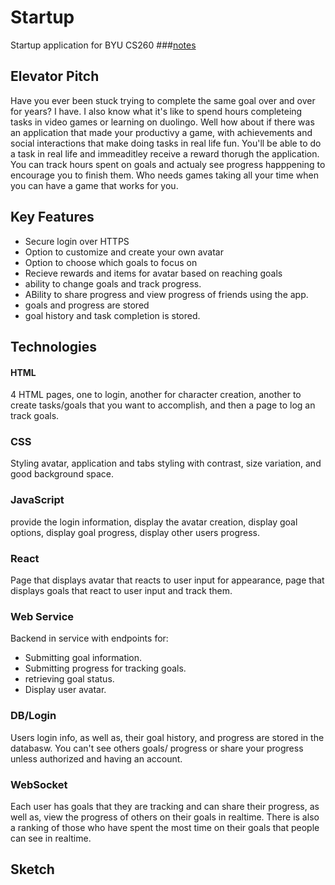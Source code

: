 # Startup
Startup application for BYU CS260
###[notes](https://github.com/jaredjaimes/startup/blob/main/notes.md)

## Elevator Pitch
Have you ever been stuck trying to complete the same goal over and over for years? I have. I also know what it's like to spend hours completeing tasks in video games or learning on duolingo. Well how about if there was an application that made your productivy a game, with achievements and social interactions that make doing tasks in real life fun. You'll be able to do a task in real life and immeaditley receive a reward thorugh the application. You can track hours spent on goals and actualy see progress happpening to encourage you to finish them. Who needs games taking all your time when you can have a game that works for you. 

## Key Features
- Secure login over HTTPS
- Option to customize and create your own avatar
- Option to choose which goals to focus on
- Recieve rewards and items for avatar based on reaching goals
- ability to change goals and track progress.
- ABility to share progress and view progress of friends using the app.
- goals and progress are stored
- goal history and task completion is stored.


## Technologies
#### HTML
4 HTML pages, one to login, another for character creation, another to create tasks/goals that you want to accomplish, and then a page to log an track goals. 

### CSS
Styling avatar, application and tabs styling with contrast, size variation, and good background space. 

### JavaScript
provide the login information, display the avatar creation, display goal options, display goal progress, display other users progress.

### React
Page that displays avatar that reacts to user input for appearance, page that displays goals that react to user input and track them. 

### Web Service
Backend in service with endpoints for:
- Submitting goal information.
- Submitting progress for tracking goals.
- retrieving goal status.
- Display user avatar. 

### DB/Login
Users login info, as well as, their goal history, and progress are stored in the databasw. You can't see others goals/ progress or share your progress unless authorized and having an account.

### WebSocket
Each user has goals that they are tracking and can share their progress, as well as, view the progress of others on their goals in realtime. There is also a ranking of those who have spent the most time on their goals that people can see in realtime.

## Sketch
